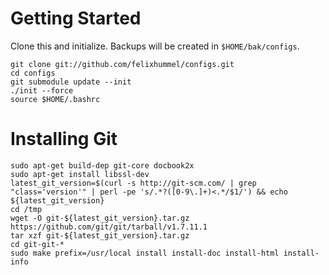 Getting Started
===============
Clone this and initialize. Backups will be created in `$HOME/bak/configs`.

    git clone git://github.com/felixhummel/configs.git
    cd configs
    git submodule update --init
    ./init --force
    source $HOME/.bashrc

Installing Git
==============

    sudo apt-get build-dep git-core docbook2x
    sudo apt-get install libssl-dev
    latest_git_version=$(curl -s http://git-scm.com/ | grep "class='version'" | perl -pe 's/.*?([0-9\.]+)<.*/$1/') && echo ${latest_git_version}
    cd /tmp
    wget -O git-${latest_git_version}.tar.gz https://github.com/git/git/tarball/v1.7.11.1
    tar xzf git-${latest_git_version}.tar.gz
    cd git-git-*
    sudo make prefix=/usr/local install install-doc install-html install-info

